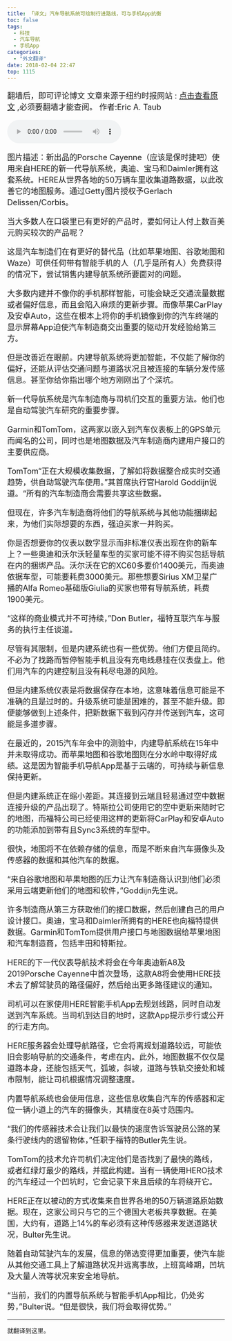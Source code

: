```yaml
---
title: 「译文」汽车导航系统可绘制行进路线，可与手机App抗衡
toc: false
tags:
  - 科技
  - 汽车导航
  - 手机App
categories:
  - "外文翻译"
date: 2018-02-04 22:47
top: 1115
---
```

<font size=4>

翻墙后，即可评论博文
文章来源于纽约时报网站 : [点击查看原文](https://www.nytimes.com/2018/02/01/business/car-navigation-systems-apps.html?rref=collection%2Fsectioncollection%2Fbusiness&action=click&contentCollection=business&region=stream&module=stream_unit&version=latest&contentPlacement=1&pgtype=sectionfront) ,必须要翻墙才能查阅。
作者:Eric A. Taub

</font>
<!--more-->

<audio controls="controls" name="media" style="width:264px"  autoplay loop=true> <source src="/musics/wish.mp3"></audio>

<font size=4>

图片描述：新出品的Porsche Cayenne（应该是保时捷吧）使用来自HERE的新一代导航系统，奥迪、宝马和Daimler拥有这套系统。HERE从世界各地的50万辆车里收集道路数据，以此改善它的地图服务。通过Getty图片授权予Gerlach Delissen/Corbis。

当大多数人在口袋里已有更好的产品时，要如何让人付上数百美元购买较次的产品呢？

这是汽车制造们在有更好的替代品（比如苹果地图、谷歌地图和Waze）可供任何带有智能手机的人（几乎是所有人）免费获得的情况下，尝试销售内建导航系统所要面对的问题。

大多数内建并不像你的手机那样智能，可能会缺乏交通流量数据或者偏好信息，而且会陷入麻烦的更新步骤。而像苹果CarPlay及安卓Auto，这些在根本上将你的手机镜像到你的汽车终端的显示屏幕App迫使汽车制造商交出重要的驱动开发经验给第三方。

但是改善近在眼前。内建导航系统将更加智能，不仅能了解你的偏好，还能从评估交通问题与道路状况且被连接的车辆分发传感信息。甚至你给你指出哪个地方刚刚出了个深坑。

新一代导航系统是汽车制造商与司机们交互的重要方法。他们也是自动驾驶汽车研究的重要步骤。

Garmin和TomTom，这两家以嵌入到汽车仪表板上的GPS单元而闻名的公司，同时也是地图数据及汽车制造商内建用户接口的主要供应商。

TomTom“正在大规模收集数据，了解如将数据整合成实时交通趋势，供自动驾驶汽车使用。”其首席执行官Harold Goddijn说道。“所有的汽车制造商会需要共享这些数据。

但现在，许多汽车制造商将他们的导航系统与其他功能捆绑起来，为他们实际想要的东西，强迫买家一并购买。

你是否想要你的仪表以数字显示而非标准仪表出现在你的新车上？一些奥迪和沃尔沃轻量车型的买家可能不得不购买包括导航在内的捆绑产品。沃尔沃在它的XC60多要价1400美元，而奥迪依据车型，可能要耗费3000美元。那些想要Sirius XM卫星广播的Alfa Romeo基础版Giulia的买家也带有导航系统，耗费1900美元。

“这样的商业模式并不可持续，”Don Butler，福特互联汽车与服务的执行主任谈道。

尽管有其限制，但是内建系统也有一些优势。他们方便且简约。不必为了找路而暂停智能手机且没有充电线悬挂在仪表盘上。他们用汽车的内建控制且没有耗尽电源的风险。

但是内建系统仪表是将数据保存在本地，这意味着信息可能是不准确的且是过时的。升级系统可能是困难的，甚至不能升级。即便能够做到上述条件，把新数据下载到闪存并传送到汽车，这可能是多道步骤。

在最近的，2015汽车年会中的测验中，内建导航系统在15年中并未取得成功。而苹果地图和谷歌地图则在分水岭中取得好成绩。这是因为智能手机导航App是基于云端的，可持续与新信息保持更新。

但是内建系统正在缩小差距。其连接到云端且轻易通过空中数据连接升级的产品出现了。特斯拉公司使用它的空中更新来随时它的地图，而福特公司已经使用这样的更新将CarPlay和安卓Auto的功能添加到带有且Sync3系统的车型中。

很快，地图将不在依赖存储的信息，而是不断来自汽车摄像头及传感器的数据和其他汽车的数据。

“来自谷歌地图和苹果地图的压力让汽车制造商认识到他们必须采用云端更新他们的地图和软件，”Goddijn先生说。

许多制造商从第三方获取他们的接口数据，然后创建自己的用户设计接口。奥迪，宝马和Daimler所拥有的HERE也向福特提供数据。Garmin和TomTom提供用户接口与地图数据给苹果地图和汽车制造商，包括丰田和特斯拉。

HERE的下一代仪表导航技术将会在今年奥迪新A8及2019Porsche Cayenne中首次登场，这款A8将会使用HERE技术去了解驾驶员的路径偏好，然后给出更多路径建议的通知。

司机可以在家使用HERE智能手机App去规划线路，同时自动发送到汽车系统。当司机到达目的地时，这款App提示步行或公开的行走方向。

HERE服务器会处理导航路径，它会将离规划道路较远，可能依旧会影响导航的交通条件，考虑在内。此外，地图数据不仅仅是道路本身，还能包括天气，弧坡，斜坡，道路与铁轨交接处和城市限制，能让司机根据情况调整速度。

内置导航系统也会使用信息，这些信息收集自汽车的传感器和定位一辆小道上的汽车的摄像头，其精度在8英寸范围内。

“我们的传感器技术会让我们以最快的速度告诉驾驶员公路的某条行驶线内的遗留物体，”任职于福特的Butler先生说。

TomTom的技术允许司机们决定他们是否找到了最快的路线，或者红绿灯最少的路线，并据此构建。当有一辆使用HERO技术的汽车经过一个凹坑时，它会记录下来且后续的车将绕开它。

HERE正在以被动的方式收集来自世界各地的50万辆道路原始数据。现在，这家公司只与它的三个德国大老板共享数据。在美国，大约有，道路上14%的车必须有这种传感器来发送道路状况，Bulter先生说。

随着自动驾驶汽车的发展，信息的筛选变得更加重要，使汽车能从其他交通工具上了解道路状况并远离事故，上班高峰期，凹坑及大量人流等状况来安全地导航。

“当前，我们的内置导航系统与智能手机App相比，仍处劣势，”Bulter说。“但是很快，我们将会取得优势。”

</font>

***
就翻译到这里。
